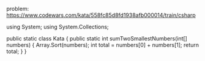 problem: https://www.codewars.com/kata/558fc85d8fd1938afb000014/train/csharp

using System;
using System.Collections;

public static class Kata
{
public static int sumTwoSmallestNumbers(int[] numbers)
{
Array.Sort(numbers);
int total = numbers[0] + numbers[1];
return total;
}
}
